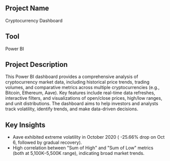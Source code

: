 ## Project Name
Cryptocurrency Dashboard
## Tool
Power BI

## Project Description
This Power BI dashboard provides a comprehensive analysis of cryptocurrency market data, including historical price trends, trading volumes, and comparative metrics across multiple cryptocurrencies (e.g., Bitcoin, Ethereum, Aave). Key features include real-time data refreshes, interactive filters, and visualizations of open/close prices, high/low ranges, and unit distributions. The dashboard aims to help investors and analysts track volatility, identify trends, and make data-driven decisions.  

## Key Insights 
* Aave exhibited extreme volatility in October 2020 ( -25.66% drop on Oct 6, followed by gradual recovery).  
* High correlation between "Sum of High" and "Sum of Low" metrics (both at 5,100K–5,500K range), indicating broad market trends.  
